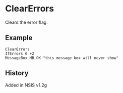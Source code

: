 # ClearErrors

Clears the error flag.

## Example

	ClearErrors
	IfErrors 0 +2
	MessageBox MB_OK "this message box will never show"

## History

Added in NSIS v1.2g
